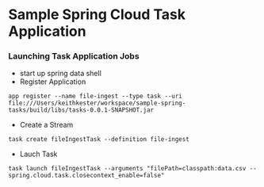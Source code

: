 Sample Spring Cloud Task Application
============

### Launching Task Application Jobs

- start up spring data shell
- Register Application
```
app register --name file-ingest --type task --uri file:///Users/keithkester/workspace/sample-spring-tasks/build/libs/tasks-0.0.1-SNAPSHOT.jar
```
- Create a Stream
```
task create fileIngestTask --definition file-ingest
```

- Lauch Task
```
task launch fileIngestTask --arguments "filePath=classpath:data.csv --spring.cloud.task.closecontext_enable=false"
```

